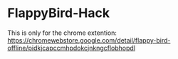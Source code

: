 # FlappyBird-Hack
This is only for the chrome extention: https://chromewebstore.google.com/detail/flappy-bird-offline/pidkjcapccmhpdokcjnkngcflobhopdl
